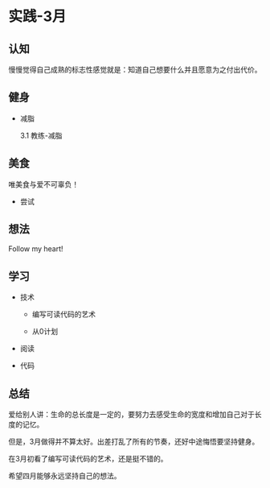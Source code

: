 # 实践-3月

## 认知

慢慢觉得自己成熟的标志性感觉就是：知道自己想要什么并且愿意为之付出代价。

## 健身

- 减脂

    3.1 教练-减脂

## 美食

唯美食与爱不可辜负！

- 尝试

## 想法

Follow my heart!


## 学习

 - 技术

    - 编写可读代码的艺术

    - 从0计划

 - 阅读


 - 代码


## 总结

爱给别人讲：生命的总长度是一定的，要努力去感受生命的宽度和增加自己对于长度的记忆。

但是，3月做得并不算太好。出差打乱了所有的节奏，还好中途悔悟要坚持健身。

在3月初看了编写可读代码的艺术，还是挺不错的。

希望四月能够永远坚持自己的想法。
